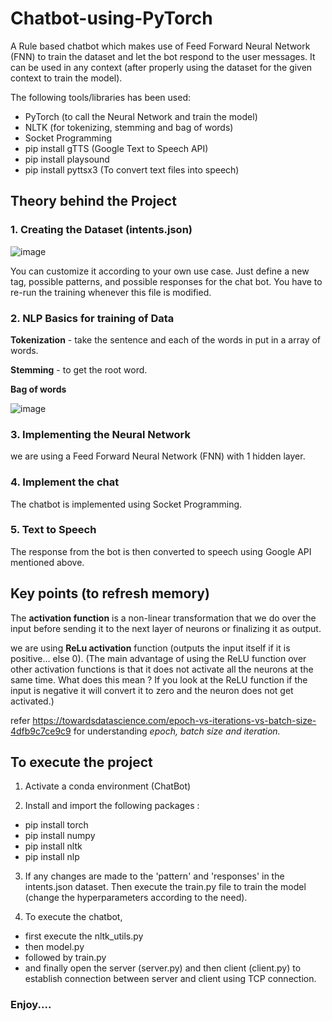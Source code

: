 # Chatbot-using-PyTorch

A Rule based chatbot which makes use of Feed Forward Neural Network (FNN) to train the dataset and let the bot respond to the user messages. It can be used in any context (after properly using the dataset for the given context to train the model).

The following tools/libraries has been used:
- PyTorch (to call the Neural Network and train the model)
- NLTK (for tokenizing, stemming and bag of words)
- Socket Programming
- pip install gTTS (Google Text to Speech API)
- pip install playsound  
- pip install pyttsx3  (To convert text files into speech)

## Theory behind the Project

### 1. Creating the Dataset (intents.json)

![image](https://user-images.githubusercontent.com/48097039/140949740-ae23edd8-0d96-4451-ae07-97d95c7fe0c6.png)

You can customize it according to your own use case. Just define a new tag, possible patterns, and possible responses for the chat bot. You have to re-run the training whenever this file is modified.

### 2. NLP Basics for training of Data

**Tokenization** - take the sentence and each of the words in put in a array of words.

**Stemming** - to get the root word.

**Bag of words**

![image](https://user-images.githubusercontent.com/48097039/140950153-e47756d7-ebb3-4bad-843f-53dd96db6dbf.png)

### 3. Implementing the Neural Network

we are using a Feed Forward Neural Network (FNN) with 1 hidden layer.

### 4. Implement the chat

The chatbot is implemented using Socket Programming.

### 5. Text to Speech

The response from the bot is then converted to speech using Google API mentioned above.


## Key points (to refresh memory)

The **activation function** is a non-linear transformation that we do over the input before sending it to the next layer of neurons or finalizing it as output.

we are using **ReLu activation** function (outputs the input itself if it is positive... else 0).
(The main advantage of using the ReLU function over other activation functions is that it does not activate all the neurons at the same time. What does this mean ? If you look at the ReLU function if the input is negative it will convert it to zero and the neuron does not get activated.)

refer https://towardsdatascience.com/epoch-vs-iterations-vs-batch-size-4dfb9c7ce9c9 for understanding _epoch, batch size and iteration._


## To execute the project

1. Activate a conda environment (ChatBot)

2. Install and import the following packages :
* pip install torch
* pip install numpy
* pip install nltk
* pip install nlp
		
3. If any changes are made to the 'pattern' and 'responses' in the intents.json dataset. Then execute the train.py file to train the model (change the hyperparameters according to the need).

4. To execute the chatbot, 
* first execute the nltk_utils.py
* then model.py
* followed by train.py
* and finally open the server (server.py) and then client (client.py) to establish connection between server and client using TCP connection.

### Enjoy....
